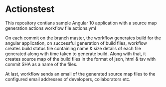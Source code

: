 # Actionstest

This repository contians sample Angular 10 application with a source map generation actions workflow file actions.yml

On each commit on the branch master, the workflow generates build for the angular application, on successful generation of build files, workflow creates build status file containing name & size details of each file generated along with time taken to generate build. Along with that, it creates source map of the build files in the format of json, html & tsv with commit SHA as a name of the files.

At last,  workflow sends an email of the generated source map files to the configured email addresses of developers, collaborators etc. 
